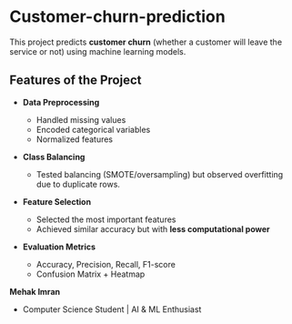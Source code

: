# Customer-churn-prediction
This project predicts **customer churn** (whether a customer will leave the service or not) using machine learning models. 


## Features of the Project
- **Data Preprocessing**  
  - Handled missing values  
  - Encoded categorical variables  
  - Normalized features  

- **Class Balancing**  
  - Tested balancing (SMOTE/oversampling) but observed overfitting due to duplicate rows.  

- **Feature Selection**  
  - Selected the most important features  
  - Achieved similar accuracy but with **less computational power**  


- **Evaluation Metrics**  
  - Accuracy, Precision, Recall, F1-score  
  - Confusion Matrix + Heatmap  

**Mehak Imran**
- Computer Science Student | AI & ML Enthusiast

